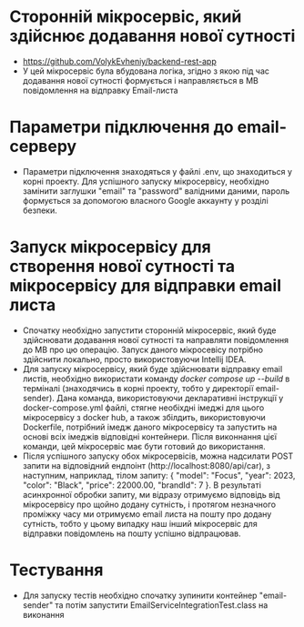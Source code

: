 # Сторонній мікросервіс, який здійснює додавання нової сутності
- https://github.com/VolykEvheniy/backend-rest-app
- У цей мікросервіс була вбудована логіка, згідно з якою під час додавання нової сутності формується і направляється в MB повідомлення на відправку Email-листа

# Параметри підключення до email-серверу
- Параметри підключення знаходяться у файлі .env, що знаходиться у корні проекту. Для успішного запуску мікросервісу, необхідно замінити заглушки "email" та "password" валідними даними, пароль формується за допомогою власного Google аккаунту у розділі безпеки.

# Запуск мікросервісу для створення нової сутності та мікросервісу для відправки email листа
- Спочатку необхідно запустити сторонній мікросервіс, який буде здійснювати додавання нової сутності та направляти повідомлення до MB про цю операцію. 
Запуск даного мікросевісу потрібно здійснити локально, просто використовуючи Intellij IDEA.
- Для запуску мікросервісу, який буде здійснювати відправку email листів, необхідно використати команду *docker compose up --build* в терміналі (знаходячись в корні проекту, тобто у директорії email-sender). 
Дана команда, використовуючи декларативні інструкції у docker-compose.yml файлі, стягне необіхдні імеджі для цього мікросервісу з docker hub, а також збілдить, використовуючи Dockerfile, потрібний імедж даного мікросервісу та запустить на основі всіх імеджів відповідні контейнери. Після виконнання цієї команди, цей мікросервіс має бути готовий до використання.
- Після успішного запуску обох мікросервісів, можна надсилати POST запити на відповідний ендпоінт (http://localhost:8080/api/car), з наступним, наприклад, тілом запиту: 
{ "model": "Focus", "year": 2023, "color": "Black", "price": 22000.00, "brandId": 7 }. В результаті асинхронної обробки запиту, ми відразу отримуємо відповідь від мікросервісу про щойно додану сутність, і протягом незначного проміжку часу ми отримуємо email листа на пошту про додану сутність,
тобто у цьому випадку наш інший мікросервіс для відправки повідомлень на пошту успішно відпрацював.

# Тестування
- Для запуску тестів необхідно спочатку зупинити контейнер "email-sender" та потім запустити EmailServiceIntegrationTest.class на виконання

